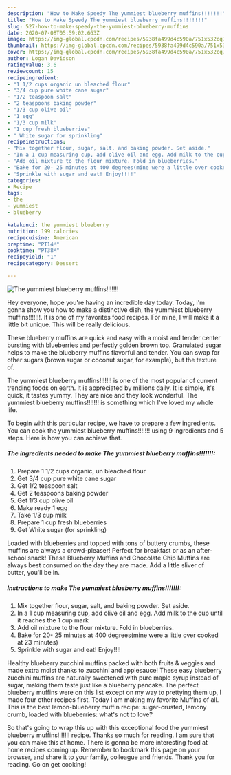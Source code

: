 ```yaml
---
description: "How to Make Speedy The yummiest blueberry muffins!!!!!!!"
title: "How to Make Speedy The yummiest blueberry muffins!!!!!!!"
slug: 527-how-to-make-speedy-the-yummiest-blueberry-muffins
date: 2020-07-08T05:59:02.663Z
image: https://img-global.cpcdn.com/recipes/5938fa499d4c590a/751x532cq70/the-yummiest-blueberry-muffins-recipe-main-photo.jpg
thumbnail: https://img-global.cpcdn.com/recipes/5938fa499d4c590a/751x532cq70/the-yummiest-blueberry-muffins-recipe-main-photo.jpg
cover: https://img-global.cpcdn.com/recipes/5938fa499d4c590a/751x532cq70/the-yummiest-blueberry-muffins-recipe-main-photo.jpg
author: Logan Davidson
ratingvalue: 3.6
reviewcount: 15
recipeingredient:
- "1 1/2 cups organic un bleached flour"
- "3/4 cup pure white cane sugar"
- "1/2 teaspoon salt"
- "2 teaspoons baking powder"
- "1/3 cup olive oil"
- "1 egg"
- "1/3 cup milk"
- "1 cup fresh blueberries"
- " White sugar for sprinkling"
recipeinstructions:
- "Mix together flour, sugar, salt, and baking powder. Set aside."
- "In a 1 cup measuring cup, add olive oil and egg. Add milk to the cup until it reaches the 1 cup mark"
- "Add oil mixture to the flour mixture. Fold in blueberries."
- "Bake for 20- 25 minutes at 400 degrees(mine were a little over cooked at 23 minutes)"
- "Sprinkle with sugar and eat! Enjoy!!!!"
categories:
- Recipe
tags:
- the
- yummiest
- blueberry

katakunci: the yummiest blueberry 
nutrition: 199 calories
recipecuisine: American
preptime: "PT14M"
cooktime: "PT38M"
recipeyield: "1"
recipecategory: Dessert

---
```



![The yummiest blueberry muffins!!!!!!!](https://img-global.cpcdn.com/recipes/5938fa499d4c590a/751x532cq70/the-yummiest-blueberry-muffins-recipe-main-photo.jpg)

Hey everyone, hope you're having an incredible day today. Today, I'm gonna show you how to make a distinctive dish, the yummiest blueberry muffins!!!!!!!. It is one of my favorites food recipes. For mine, I will make it a little bit unique. This will be really delicious.

These blueberry muffins are quick and easy with a moist and tender center bursting with blueberries and perfectly golden brown top. Granulated sugar helps to make the blueberry muffins flavorful and tender. You can swap for other sugars (brown sugar or coconut sugar, for example), but the texture of.

The yummiest blueberry muffins!!!!!!! is one of the most popular of current trending foods on earth. It is appreciated by millions daily. It is simple, it's quick, it tastes yummy. They are nice and they look wonderful. The yummiest blueberry muffins!!!!!!! is something which I've loved my whole life.


To begin with this particular recipe, we have to prepare a few ingredients. You can cook the yummiest blueberry muffins!!!!!!! using 9 ingredients and 5 steps. Here is how you can achieve that.

<!--inarticleads1-->

##### The ingredients needed to make The yummiest blueberry muffins!!!!!!!:

1. Prepare 1 1/2 cups organic, un bleached flour
1. Get 3/4 cup pure white cane sugar
1. Get 1/2 teaspoon salt
1. Get 2 teaspoons baking powder
1. Get 1/3 cup olive oil
1. Make ready 1 egg
1. Take 1/3 cup milk
1. Prepare 1 cup fresh blueberries
1. Get  White sugar (for sprinkling)


Loaded with blueberries and topped with tons of buttery crumbs, these muffins are always a crowd-pleaser! Perfect for breakfast or as an after-school snack! These Blueberry Muffins and Chocolate Chip Muffins are always best consumed on the day they are made. Add a little sliver of butter, you&#39;ll be in. 

<!--inarticleads2-->

##### Instructions to make The yummiest blueberry muffins!!!!!!!:

1. Mix together flour, sugar, salt, and baking powder. Set aside.
1. In a 1 cup measuring cup, add olive oil and egg. Add milk to the cup until it reaches the 1 cup mark
1. Add oil mixture to the flour mixture. Fold in blueberries.
1. Bake for 20- 25 minutes at 400 degrees(mine were a little over cooked at 23 minutes)
1. Sprinkle with sugar and eat! Enjoy!!!!


Healthy blueberry zucchini muffins packed with both fruits &amp; veggies and made extra moist thanks to zucchini and applesauce! These easy blueberry zucchini muffins are naturally sweetened with pure maple syrup instead of sugar, making them taste just like a blueberry pancake. The perfect blueberry muffins were on this list except on my way to prettying them up, I made four other recipes first. Today I am making my favorite Muffins of all. This is the best lemon-blueberry muffin recipe: sugar-crusted, lemony crumb, loaded with blueberries: what&#39;s not to love? 

So that's going to wrap this up with this exceptional food the yummiest blueberry muffins!!!!!!! recipe. Thanks so much for reading. I am sure that you can make this at home. There is gonna be more interesting food at home recipes coming up. Remember to bookmark this page on your browser, and share it to your family, colleague and friends. Thank you for reading. Go on get cooking!
